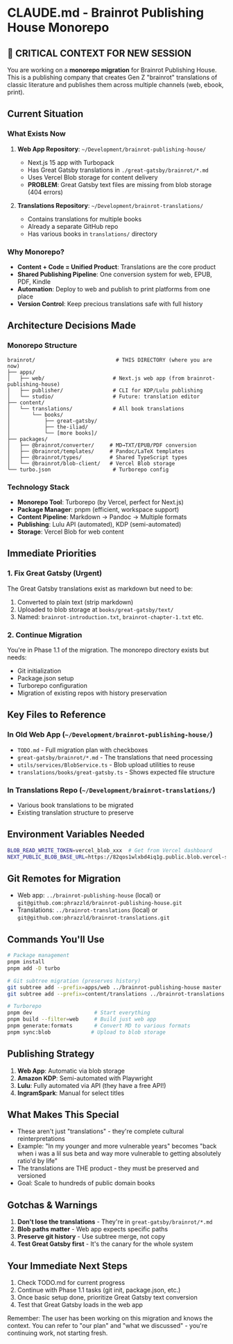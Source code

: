 # CLAUDE.md - Brainrot Publishing House Monorepo

## 🚨 CRITICAL CONTEXT FOR NEW SESSION

You are working on a **monorepo migration** for Brainrot Publishing House. This is a publishing company that creates Gen Z "brainrot" translations of classic literature and publishes them across multiple channels (web, ebook, print).

## Current Situation

### What Exists Now
1. **Web App Repository**: `~/Development/brainrot-publishing-house/`
   - Next.js 15 app with Turbopack
   - Has Great Gatsby translations in `./great-gatsby/brainrot/*.md`
   - Uses Vercel Blob storage for content delivery
   - **PROBLEM**: Great Gatsby text files are missing from blob storage (404 errors)

2. **Translations Repository**: `~/Development/brainrot-translations/`
   - Contains translations for multiple books
   - Already a separate GitHub repo
   - Has various books in `translations/` directory

### Why Monorepo?
- **Content + Code = Unified Product**: Translations are the core product
- **Shared Publishing Pipeline**: One conversion system for web, EPUB, PDF, Kindle
- **Automation**: Deploy to web and publish to print platforms from one place
- **Version Control**: Keep precious translations safe with full history

## Architecture Decisions Made

### Monorepo Structure
```
brainrot/                          # THIS DIRECTORY (where you are now)
├── apps/
│   ├── web/                      # Next.js web app (from brainrot-publishing-house)
│   ├── publisher/                # CLI for KDP/Lulu publishing
│   └── studio/                   # Future: translation editor
├── content/
│   └── translations/             # All book translations
│       └── books/
│           ├── great-gatsby/
│           ├── the-iliad/
│           └── [more books]/
├── packages/
│   ├── @brainrot/converter/     # MD→TXT/EPUB/PDF conversion
│   ├── @brainrot/templates/     # Pandoc/LaTeX templates
│   ├── @brainrot/types/         # Shared TypeScript types
│   └── @brainrot/blob-client/   # Vercel Blob storage
└── turbo.json                    # Turborepo config
```

### Technology Stack
- **Monorepo Tool**: Turborepo (by Vercel, perfect for Next.js)
- **Package Manager**: pnpm (efficient, workspace support)
- **Content Pipeline**: Markdown → Pandoc → Multiple formats
- **Publishing**: Lulu API (automated), KDP (semi-automated)
- **Storage**: Vercel Blob for web content

## Immediate Priorities

### 1. Fix Great Gatsby (Urgent)
The Great Gatsby translations exist as markdown but need to be:
1. Converted to plain text (strip markdown)
2. Uploaded to blob storage at `books/great-gatsby/text/`
3. Named: `brainrot-introduction.txt`, `brainrot-chapter-1.txt` etc.

### 2. Continue Migration
You're in Phase 1.1 of the migration. The monorepo directory exists but needs:
- Git initialization
- Package.json setup
- Turborepo configuration
- Migration of existing repos with history preservation

## Key Files to Reference

### In Old Web App (`~/Development/brainrot-publishing-house/`)
- `TODO.md` - Full migration plan with checkboxes
- `great-gatsby/brainrot/*.md` - The translations that need processing
- `utils/services/BlobService.ts` - Blob upload utilities to reuse
- `translations/books/great-gatsby.ts` - Shows expected file structure

### In Translations Repo (`~/Development/brainrot-translations/`)
- Various book translations to be migrated
- Existing translation structure to preserve

## Environment Variables Needed
```bash
BLOB_READ_WRITE_TOKEN=vercel_blob_xxx  # Get from Vercel dashboard
NEXT_PUBLIC_BLOB_BASE_URL=https://82qos1wlxbd4iq1g.public.blob.vercel-storage.com
```

## Git Remotes for Migration
- Web app: `../brainrot-publishing-house` (local) or `git@github.com:phrazzld/brainrot-publishing-house.git`
- Translations: `../brainrot-translations` (local) or `git@github.com:phrazzld/brainrot-translations.git`

## Commands You'll Use
```bash
# Package management
pnpm install
pnpm add -D turbo

# Git subtree migration (preserves history)
git subtree add --prefix=apps/web ../brainrot-publishing-house master
git subtree add --prefix=content/translations ../brainrot-translations main

# Turborepo
pnpm dev                    # Start everything
pnpm build --filter=web     # Build just web app
pnpm generate:formats       # Convert MD to various formats
pnpm sync:blob             # Upload to blob storage
```

## Publishing Strategy
1. **Web App**: Automatic via blob storage
2. **Amazon KDP**: Semi-automated with Playwright
3. **Lulu**: Fully automated via API (they have a free API!)
4. **IngramSpark**: Manual for select titles

## What Makes This Special
- These aren't just "translations" - they're complete cultural reinterpretations
- Example: "In my younger and more vulnerable years" becomes "back when i was a lil sus beta and way more vulnerable to getting absolutely ratio'd by life"
- The translations are THE product - they must be preserved and versioned
- Goal: Scale to hundreds of public domain books

## Gotchas & Warnings
1. **Don't lose the translations** - They're in `great-gatsby/brainrot/*.md`
2. **Blob paths matter** - Web app expects specific paths
3. **Preserve git history** - Use subtree merge, not copy
4. **Test Great Gatsby first** - It's the canary for the whole system

## Your Immediate Next Steps
1. Check TODO.md for current progress
2. Continue with Phase 1.1 tasks (git init, package.json, etc.)
3. Once basic setup done, prioritize Great Gatsby text conversion
4. Test that Great Gatsby loads in the web app

Remember: The user has been working on this migration and knows the context. You can refer to "our plan" and "what we discussed" - you're continuing work, not starting fresh.